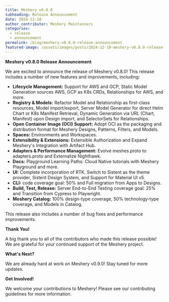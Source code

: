 ```yaml
---
title: Meshery v0.8.0
subheading: Release Announcement
date: 2024-12-18
author_contributor: Meshery Maintainers
categories:
  - release
  - announcement
permalink: /blog/meshery-v0.8.0-release-announcement
featured-image: /assets/images/posts/2024-12-18-meshery-v0.8.0-release-announcement/meshery-v080-release-announcement.png
---
```


**Meshery v0.8.0 Release Announcement**

We are excited to announce the release of Meshery v0.8.0\! This release includes a number of new features and improvements, including:

* **Lifecycle Management:** Support for AWS and GCP, Static Model Generation sources AWS, GCP as K8s CRDs, Relationships for AWS, and more.  
* **Registry & Models:** Refactor Model and Relationship as first-class resources, Model import/export, Server Model Generator for direct Helm Chart or K8s Manifest Retrieval, Dynamic Generation via URL (Chart, Manifest) upon Design import, and SelectorSets for Relationships.  
* **Open Container Image (OCI) Support:** Adopt OCI as the packaging and distribution format for Meshery Designs, Patterns, Filters, and Models.  
* **Spaces:** Environments and Workspaces.  
* **Extensibility & Extensions:** Extensible Authorization and Expand Meshery's Integration with Artifact Hub.  
* **Adapters & Performance Management:** Evolve meshes.proto to adapters.proto and Externalize Nighthawk.  
* **Docs:** Playground Learning Paths: Cloud Native tutorials with Meshery Playground and more.  
* **UI:** Complete incorporation of RTK, Switch to Sistent as the theme provider, Sistent Design System, and Support for Material UI v5.  
* **CLI:** code coverage goal: 50% and Full migration from Apps to Designs.  
* **Build, Test, Release:** Server End-to-End Testing coverage goal: 25% and Transition from Cypress to Playwright.  
* **Meshery Catalog:** 100% design-type coverage, 50% technology-type coverage, and Models in Catalog.

This release also includes a number of bug fixes and performance improvements.

**Thank You\!**

A big thank you to all of the contributors who made this release possible\! We are grateful for your continued support of the Meshery project.

**What's Next?**

We are already hard at work on Meshery v0.9.0\! Stay tuned for more updates.

**Get Involved\!**

We welcome your contributions to Meshery\! Please see our contributing guidelines for more information.  
